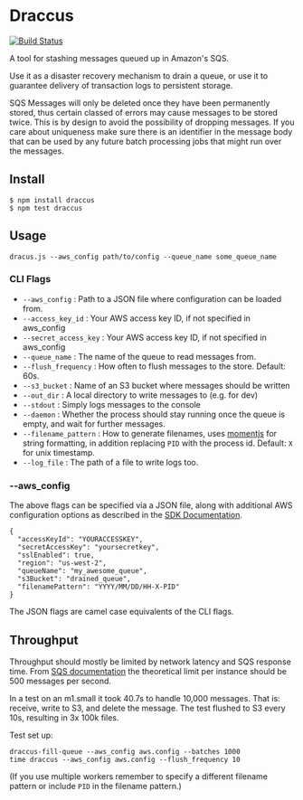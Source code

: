 Draccus
=======

[![Build Status](https://secure.travis-ci.org/Obvious/draccus.png)](http://travis-ci.org/Obvious/draccus)


A tool for stashing messages queued up in Amazon's SQS.

Use it as a disaster recovery mechanism to drain a queue, or use it to guarantee
delivery of transaction logs to persistent storage.

SQS Messages will only be deleted once they have been permanently stored, thus
certain classed of errors may cause messages to be stored twice. This is by
design to avoid the possibility of dropping messages.  If you care about
uniqueness make sure there is an identifier in the message body that can be used
by any future batch processing jobs that might run over the messages.

Install
-------

```
$ npm install draccus
$ npm test draccus
```


Usage
-----

    dracus.js --aws_config path/to/config --queue_name some_queue_name

### CLI Flags

- `--aws_config` : Path to a JSON file where configuration can be loaded from.
- `--access_key_id` : Your AWS access key ID, if not specified in aws_config
- `--secret_access_key` : Your AWS access key ID, if not specified in aws_config
- `--queue_name` : The name of the queue to read messages from.
- `--flush_frequency` : How often to flush messages to the store. Default: 60s.
- `--s3_bucket` : Name of an S3 bucket where messages should be written
- `--out_dir` : A local directory to write messages to (e.g. for dev)
- `--stdout` : Simply logs messages to the console
- `--daemon` : Whether the process should stay running once the queue is empty,
  and wait for further messages.
- `--filename_pattern` : How to generate filenames, uses [momentjs](http://momentjs.com/docs/#/displaying/)
  for string formatting, in addition replacing `PID` with the process id.
  Default: `X` for unix timestamp.
- `--log_file` : The path of a file to write logs too.


### --aws_config

The above flags can be specified via a JSON file, along with additional AWS configuration options as
described in the
[SDK Documentation](http://docs.aws.amazon.com/AWSJavaScriptSDK/latest/AWS/SQS_20121105.html#constructor-property).

    {
      "accessKeyId": "YOURACCESSKEY",
      "secretAccessKey": "yoursecretkey",
      "sslEnabled": true,
      "region": "us-west-2",
      "queueName": "my_awesome_queue",
      "s3Bucket": "drained_queue",
      "filenamePattern": "YYYY/MM/DD/HH-X-PID"
    }

The JSON flags are camel case equivalents of the CLI flags.


Throughput
----------

Throughput should mostly be limited by network latency and SQS response time.
From [SQS documentation](http://docs.aws.amazon.com/AWSSimpleQueueService/latest/SQSDeveloperGuide/throughput.html)
the theoretical limit per instance should be 500 messages per second.

In a test on an m1.small it took 40.7s to handle 10,000 messages. That is:
receive, write to S3, and delete the message.  The test flushed to S3 every 10s,
resulting in 3x 100k files.

Test set up:

    draccus-fill-queue --aws_config aws.config --batches 1000
    time draccus --aws_config aws.config --flush_frequency 10


(If you use multiple workers remember to specify a different filename pattern or
include `PID` in the filename pattern.)
